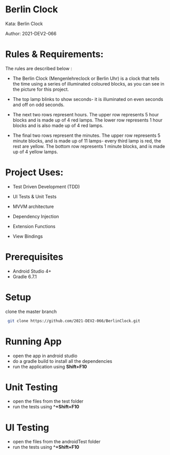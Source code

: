 
# Berlin Clock

Kata: Berlin Clock

Author: 2021-DEV2-066

# Rules & Requirements:
 The rules are described below :

- The Berlin Clock (Mengenlehreclock or Berlin Uhr) is a clock that tells the time using a series of illuminated coloured blocks, as you can see in the picture for this project.

- The top lamp blinks to show seconds- it is illuminated on even seconds and off on odd seconds.

- The next two rows represent hours. The upper row represents 5 hour blocks and is made up of 4 red lamps. The lower row represents 1 hour blocks and is also made up of 4 red lamps.

- The final two rows represent the minutes. The upper row represents 5 minute blocks, and is made up of 11 lamps- every third lamp is red, the rest are yellow. The bottom row represents 1 minute blocks, and is made up of 4 yellow lamps.
 
# Project Uses:

- Test Driven Development (TDD)

- UI Tests & Unit Tests

- MVVM architecture

- Dependency Injection

- Extension Functions

- View Bindings

# Prerequisites
- Android Studio 4+
- Gradle 6.7.1

# Setup

  clone the master branch
  
```bash
 git clone https://github.com/2021-DEV2-066/BerlinClock.git
```

# Running App

- open the app in android studio
- do a gradle build to install all the dependencies
- run the application using **Shift+F10**

# Unit Testing
- open the files from the test folder
- run the tests using **^+Shift+F10**

# UI Testing
- open the files from the androidTest folder
- run the tests using **^+Shift+F10**

